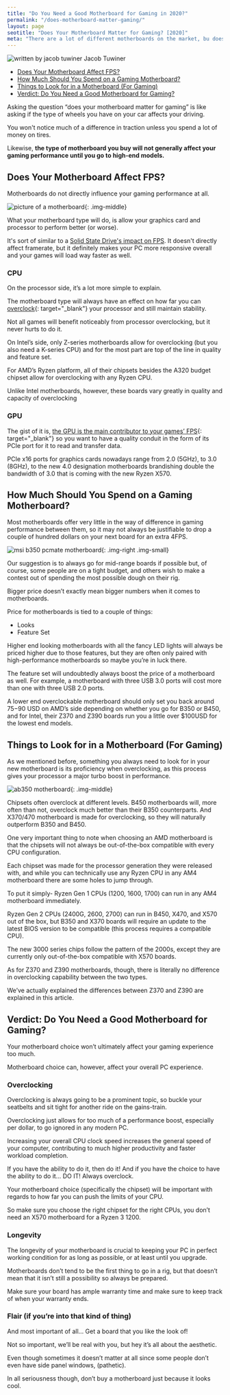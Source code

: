 ```yaml
---
title: "Do You Need a Good Motherboard for Gaming in 2020?" 
permalink: "/does-motherboard-matter-gaming/"
layout: page
seotitle: "Does Your Motherboard Matter for Gaming? [2020]" 
meta: "There are a lot of different motherboards on the market, bu does your motherboard matter for gaming?"
---
```


<div class="author-line">
	<img class="author-image" alt="written by jacob tuwiner" src="/img/profile/close.jpg" />
	<span>Jacob Tuwiner</span>
</div>

<ul id="markdown-toc">
<li><a href="#does-your-motherboard-affect-fps" id="markdown-toc-does-your-motherboard-affect-fps">Does Your Motherboard Affect FPS?</a> 
</li>
<li><a href="#how-much-should-you-spend-on-a-gaming-motherboard" id="markdown-toc-how-much-should-you-spend-on-a-gaming-motherboard">How Much Should You Spend on a Gaming Motherboard?</a></li>
<li><a href="#things-to-look-for-in-a-motherboard-for-gaming" id="markdown-toc-things-to-look-for-in-a-motherboard-for-gaming">Things to Look for in a Motherboard (For Gaming)</a></li>
<li><a href="#verdict-do-you-need-a-good-motherboard-for-gaming" id="markdown-toc-verdict-do-you-need-a-good-motherboard-for-gaming">Verdict: Do You Need a Good Motherboard for Gaming?</a> 
</li>
</ul>

Asking the question “does your motherboard matter for gaming” is like asking if the type of wheels you have on your car affects your driving. 

You won't notice much of a difference in traction unless you spend a lot of money on tires. 

Likewise, **the type of motherboard you buy will not generally affect your gaming performance until you go to high-end models.**

## Does Your Motherboard Affect FPS? 

Motherboards do not directly influence your gaming performance at all. 

![picture of a motherboard](/img/motherboard-affect-fps/motherboard-pic.jpg){: .img-middle}

What your motherboard type will do, is allow your graphics card and processor to perform better (or worse).

It's sort of similar to a [Solid State Drive's impact on FPS](/will-ssd-improve-fps/). It doesn't directly affect framerate, but it definitely makes your PC more responsive overall and your games will load way faster as well. 

### CPU

On the processor side, it’s a lot more simple to explain. 

The motherboard type will always have an effect on how far you can [overclock](https://www.howtogeek.com/165064/what-is-overclocking-the-absolute-beginners-guide-to-understanding-how-geeks-speed-up-their-pcs/){: target="_blank"} your processor and still maintain stability. 

Not all games will benefit noticeably from processor overclocking, but it never hurts to do it.

On Intel’s side, only Z-series motherboards allow for overclocking (but you also need a K-series CPU) and for the most part are top of the line in quality and feature set.

For AMD’s Ryzen platform, all of their chipsets besides the A320 budget chipset allow for overclocking with any Ryzen CPU. 

Unlike Intel motherboards, however, these boards vary greatly in quality and capacity of overclocking

### GPU

The gist of it is, [the GPU is the main contributor to your games’ FPS](https://store.hp.com/app/tech-takes/gpu-vs-cpu-for-pc-gaming){: target="_blank"} so you want to have a quality conduit in the form of its PCIe port for it to read and transfer data.

PCIe x16 ports for graphics cards nowadays range from 2.0 (5GHz), to 3.0 (8GHz), to the new 4.0 designation motherboards brandishing double the bandwidth of 3.0 that is coming with the new Ryzen X570.

## How Much Should You Spend on a Gaming Motherboard? 

Most motherboards offer very little in the way of difference in gaming performance between them, so it may not always be justifiable to drop a couple of hundred dollars on your next board for an extra 4FPS.

![msi b350 pcmate motherboard](/img/mobo/msi-b350-pcmate.png){: .img-right .img-small}

Our suggestion is to always go for mid-range boards if possible but, of course, some people are on a tight budget, and others wish to make a contest out of spending the most possible dough on their rig. 

Bigger price doesn’t exactly mean bigger numbers when it comes to motherboards. 

Price for motherboards is tied to a couple of things:

* Looks
* Feature Set

Higher end looking motherboards with all the fancy LED lights will always be priced higher due to those features, but they are often only paired with high-performance motherboards so maybe you’re in luck there. 

The feature set will undoubtedly always boost the price of a motherboard as well. For example, a motherboard with three USB 3.0 ports will cost more than one with three USB 2.0 ports.

A lower end overclockable motherboard should only set you back around $75-$90 USD on AMD’s side depending on whether you go for B350 or B450, and for Intel, their Z370 and Z390 boards run you a little over $100USD for the lowest end models.

## Things to Look for in a Motherboard (For Gaming) 

As we mentioned before, something you always need to look for in your new motherboard is its proficiency when overclocking, as this process gives your processor a major turbo boost in performance.

![ab350 motherboard](/img/mobo/ab350m.jpg){: .img-middle}

Chipsets often overclock at different levels. B450 motherboards will, more often than not, overclock much better than their B350 counterparts. And X370/470 motherboard is made for overclocking, so they will naturally outperform B350 and B450.

One very important thing to note when choosing an AMD motherboard is that the chipsets will not always be out-of-the-box compatible with every CPU configuration. 

Each chipset was made for the processor generation they were released with, and while you can technically use any Ryzen CPU in any AM4 motherboard there are some holes to jump through.

To put it simply- Ryzen Gen 1 CPUs (1200, 1600, 1700) can run in any AM4 motherboard immediately. 

Ryzen Gen 2 CPUs (2400G, 2600, 2700) can run in B450, X470, and X570 out of the box, but B350 and X370 boards will require an update to the latest BIOS version to be compatible (this process requires a compatible CPU). 

The new 3000 series chips follow the pattern of the 2000s, except they are currently only out-of-the-box compatible with X570 boards.

As for Z370 and Z390 motherboards, though, there is literally no difference in overclocking capability between the two types. 

We’ve actually explained the differences between Z370 and Z390 are explained in this article. 

## Verdict: Do You Need a Good Motherboard for Gaming? 

Your motherboard choice won’t ultimately affect your gaming experience too much. 

Motherboard choice can, however, affect your overall PC experience.

### Overclocking

Overclocking is always going to be a prominent topic, so buckle your seatbelts and sit tight for another ride on the gains-train. 

Overclocking just allows for too much of a performance boost, especially per dollar, to go ignored in any modern PC. 

Increasing your overall CPU clock speed increases the general speed of your computer, contributing to much higher productivity and faster workload completion. 

If you have the ability to do it, then do it! And if you have the choice to have the ability to do it… DO IT! Always overclock.

Your motherboard choice (specifically the chipset) will be important with regards to how far you can push the limits of your CPU. 

So make sure you choose the right chipset for the right CPUs, you don’t need an X570 motherboard for a Ryzen 3 1200.

### Longevity

The longevity of your motherboard is crucial to keeping your PC in perfect working condition for as long as possible, or at least until you upgrade.

Motherboards don’t tend to be the first thing to go in a rig, but that doesn’t mean that it isn’t still a possibility so always be prepared. 

Make sure your board has ample warranty time and make sure to keep track of when your warranty ends.

### Flair (if you’re into that kind of thing)

And most important of all… Get a board that you like the look of!

Not so important, we’ll be real with you, but hey it’s all about the aesthetic. 

Even though sometimes it doesn’t matter at all since some people don’t even have side panel windows, (pathetic).

In all seriousness though, don’t buy a motherboard just because it looks cool.